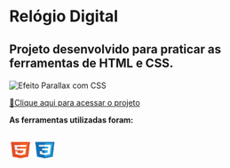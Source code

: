 ## <h1>Relógio Digital</h1>
<h2>Projeto desenvolvido para praticar as ferramentas de HTML e CSS.</h2>

<img align="center" alt="Efeito Parallax com CSS" src="https://i.postimg.cc/DzWcZf94/efeito-parallax-css.png">

[🔗Clique aqui para acessar o projeto](https://davivieira10.github.io/efeito-parallax-css/)

<b>As ferramentas utilizadas foram:</b>
<div style="display: inline_block"><br>
  <img align="center" alt="Davi-HTML" height="30" width="40" src="https://raw.githubusercontent.com/devicons/devicon/master/icons/html5/html5-original.svg">
  <img align="center" alt="Davi-CSS" height="30" width="40" src="https://raw.githubusercontent.com/devicons/devicon/master/icons/css3/css3-original.svg">


